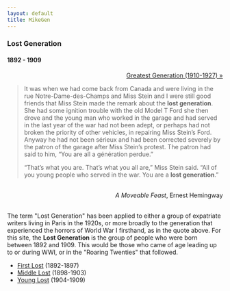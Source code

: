 ```yaml
---
layout: default
title: MikeGen
---
```

### Lost Generation 
#### 1892 - 1909
<div style="text-align: right"> <a href="/mike-gen/generations/greatest.html" class="next">Greatest Generation (1910-1927) &raquo;</a></div>

>It was when we had come back from Canada and were living in the rue Notre-Dame-des-Champs and Miss Stein and I were still good friends that Miss Stein made the remark about the **lost generation**. She had some ignition trouble with the old Model T Ford she then drove and the young man who worked in the garage and had served in the last year of the war had not been adept, or perhaps had not broken the priority of other vehicles, in repairing Miss Stein’s Ford. Anyway he had not been sérieux and had been corrected severely by the patron of the garage after Miss Stein’s protest. The patron had said to him, “You are all a génération perdue.”
>
>“That’s what you are. That’s what you all are,” Miss Stein said. “All of you young people who served in the war. You are a **lost generation**.”

<br>
<div style="text-align: right"> <em>A Moveable Feast</em>, Ernest Hemingway </div>
<br>  
  
The term "Lost Generation" has been applied to either a group of expatriate writers living in Paris in the 1920s, or more broadly to the generation that experienced the horrors of World War I firsthand, as in the quote above. For this site, the **Lost Generation** is the group of people who were born between 1892 and 1909. This would be those who came of age leading up to or during WWI, or in the "Roaring Twenties" that followed. 

- [First Lost](/mike-gen/generations/lost-first.html) (1892-1897)
- [Middle Lost](/mike-gen/generations/lost-middle.html) (1898-1903)
- [Young Lost](/mike-gen/generations/lost-young.html) (1904-1909)
